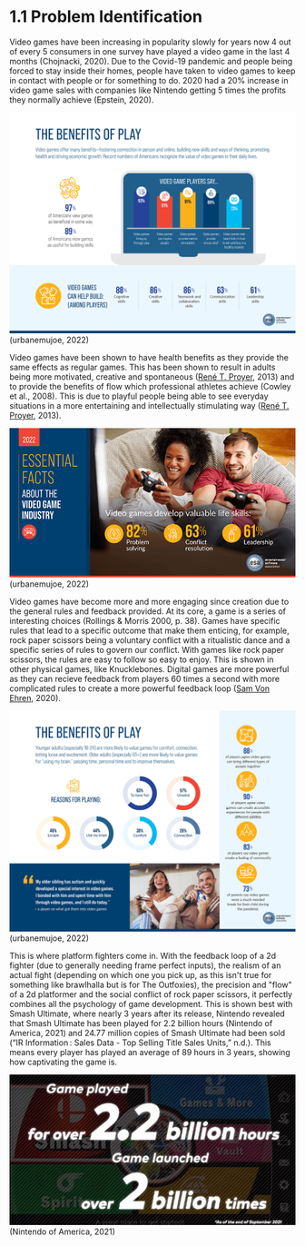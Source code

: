 # 1.1 Problem Identification

Video games have been increasing in popularity slowly for years now 4 out of every 5 consumers in one survey have played a video game in the last 4 months (Chojnacki, 2020). Due to the Covid-19 pandemic and people being forced to stay inside their homes, people have taken to video games to keep in contact with people or for something to do. 2020 had a 20% increase in video game sales with companies like Nintendo getting 5 times the profits they normally achieve (Epstein, 2020).

![](<../.gitbook/assets/image (5).png>)\
(urbanemujoe, 2022)

Video games have been shown to have health benefits as they provide the same effects as regular games. This has been shown to result in adults being more motivated, creative and spontaneous ([René T. Proyer](https://www.semanticscholar.org/paper/The-well-being-of-playful-adults:-Adult-subjective-Proyer/d62a0f9f0068004a9ccb3a4b851bde37eac4e6a5?p2df), 2013) and to provide the benefits of flow which professional athletes achieve (Cowley et al., 2008). This is due to playful people being able to see everyday situations in a more entertaining and intellectually stimulating way ([René T. Proyer](https://www.semanticscholar.org/paper/The-well-being-of-playful-adults%3A-Adult-subjective-Proyer/d62a0f9f0068004a9ccb3a4b851bde37eac4e6a5?p2df), 2013).&#x20;

![](<../.gitbook/assets/image (1).png>)\
(urbanemujoe, 2022)

Video games have become more and more engaging since creation due to the general rules and feedback provided. At its core, a game is a series of interesting choices (Rollings & Morris 2000, p. 38). Games have specific rules that lead to a specific outcome that make them enticing, for example, rock paper scissors being a voluntary conflict with a ritualistic dance and a specific series of rules to govern our conflict. With games like rock paper scissors, the rules are easy to follow so easy to enjoy. This is shown in other physical games, like Knucklebones. Digital games are more powerful as they can recieve feedback from players 60 times a second with more complicated rules to create a more powerful feedback loop ([Sam Von Ehren](https://www.nytimes.com/2020/06/11/style/why-people-love-games.html), 2020).&#x20;

![](<../.gitbook/assets/image (3).png>)\
(urbanemujoe, 2022)

This is where platform fighters come in. With the feedback loop of a 2d fighter (due to generally needing frame perfect inputs), the realism of an actual fight (depending on which one you pick up, as this isn't true for something like brawlhalla but is for The Outfoxies), the precision and "flow" of a 2d platformer and the social conflict of rock paper scissors, it perfectly combines all the psychology of game development. This is shown best with Smash Ultimate, where nearly 3 years after its release, Nintendo revealed that Smash Ultimate has been played for 2.2 billion hours (Nintendo of America, 2021) and 24.77 million copies of Smash Ultimate had been sold (“IR Information : Sales Data - Top Selling Title Sales Units,” n.d.). This means every player has played an average of 89 hours in 3 years, showing how captivating the game is.

![](<../.gitbook/assets/image (4).png>)\
(Nintendo of America, 2021)
